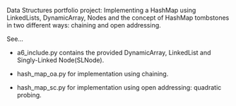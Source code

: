 Data Structures portfolio project: Implementing a HashMap using 
LinkedLists, DynamicArray, Nodes and the 
concept of HashMap tombstones in two different 
ways: chaining and open addressing.

See...

- a6_include.py contains the provided DynamicArray,
LinkedList and Singly-Linked Node(SLNode). 

- hash_map_oa.py for implementation using
chaining. 

- hash_map_sc.py for implementation using 
open addressing: quadratic probing. 